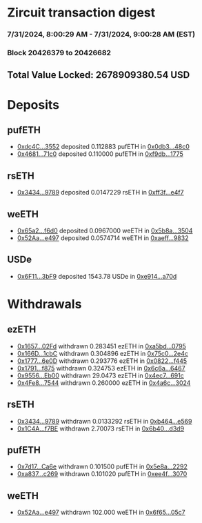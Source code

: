 # Zircuit transaction digest
### 7/31/2024, 8:00:29 AM - 7/31/2024, 9:00:28 AM (EST)
### Block 20426379 to 20426682

## Total Value Locked: 2678909380.54 USD

# Deposits
## pufETH
- [0xdc4C...3552](https://etherscan.io/address/0xdc4C347e0db241e357180b1C7cb488c057EE3552) deposited 0.112883 pufETH in [0x0db3...48c0](https://etherscan.io/tx/0xdc4C347e0db241e357180b1C7cb488c057EE3552)
- [0x4681...71c0](https://etherscan.io/address/0x46816553150E023Ec661e3972D6cED3001e671c0) deposited 0.110000 pufETH in [0xf9db...1775](https://etherscan.io/tx/0x46816553150E023Ec661e3972D6cED3001e671c0)
## rsETH
- [0x3434...9789](https://etherscan.io/address/0x34349c5569e7B846c3558961552D2202760A9789) deposited 0.0147229 rsETH in [0xff3f...e4f7](https://etherscan.io/tx/0x34349c5569e7B846c3558961552D2202760A9789)
## weETH
- [0x65a2...f6d0](https://etherscan.io/address/0x65a2B9f87AfE572d30af851d170dcd23945Af6d0) deposited 0.0967000 weETH in [0x5b8a...3504](https://etherscan.io/tx/0x65a2B9f87AfE572d30af851d170dcd23945Af6d0)
- [0x52Aa...e497](https://etherscan.io/address/0x52Aa899454998Be5b000Ad077a46Bbe360F4e497) deposited 0.0574714 weETH in [0xaeff...9832](https://etherscan.io/tx/0x52Aa899454998Be5b000Ad077a46Bbe360F4e497)
## USDe
- [0x6F11...3bF9](https://etherscan.io/address/0x6F11f1626717B747D60Ca58108ceA248fe1B3bF9) deposited 1543.78 USDe in [0xe914...a70d](https://etherscan.io/tx/0x6F11f1626717B747D60Ca58108ceA248fe1B3bF9)
# Withdrawals
## ezETH
- [0x1657...02Fd](https://etherscan.io/address/0x1657ff0E179a3ff67DdbEAc66aAEB90AE63A02Fd) withdrawn 0.283451 ezETH in [0xa5bd...0795](https://etherscan.io/tx/0x1657ff0E179a3ff67DdbEAc66aAEB90AE63A02Fd)
- [0x166D...1cbC](https://etherscan.io/address/0x166Dd23Cb36BeD857409B3e5CAdd2a6fE5211cbC) withdrawn 0.304896 ezETH in [0x75c0...2e4c](https://etherscan.io/tx/0x166Dd23Cb36BeD857409B3e5CAdd2a6fE5211cbC)
- [0x1777...6e0D](https://etherscan.io/address/0x17772797Ec92757D236AA58370b48cB05cB86e0D) withdrawn 0.293776 ezETH in [0x0822...f445](https://etherscan.io/tx/0x17772797Ec92757D236AA58370b48cB05cB86e0D)
- [0x1791...f875](https://etherscan.io/address/0x1791C4e9ea8F5d9785fd9DffB1204db0EBF4f875) withdrawn 0.324753 ezETH in [0x6c6a...6467](https://etherscan.io/tx/0x1791C4e9ea8F5d9785fd9DffB1204db0EBF4f875)
- [0x9556...Eb00](https://etherscan.io/address/0x955656A8dfDa32A4BD9b855C1AEa3A0462F5Eb00) withdrawn 29.0473 ezETH in [0x4ec7...691c](https://etherscan.io/tx/0x955656A8dfDa32A4BD9b855C1AEa3A0462F5Eb00)
- [0x4Fe8...7544](https://etherscan.io/address/0x4Fe8b41783C52bf0caDb1bFda5e8Bf3a92E67544) withdrawn 0.260000 ezETH in [0x4a6c...3024](https://etherscan.io/tx/0x4Fe8b41783C52bf0caDb1bFda5e8Bf3a92E67544)
## rsETH
- [0x3434...9789](https://etherscan.io/address/0x34349c5569e7B846c3558961552D2202760A9789) withdrawn 0.0133292 rsETH in [0xb464...e569](https://etherscan.io/tx/0x34349c5569e7B846c3558961552D2202760A9789)
- [0x1C4A...f7BE](https://etherscan.io/address/0x1C4A50f3E9Bfeb268448D19d0D3fe6d58CB0f7BE) withdrawn 2.70073 rsETH in [0x6b40...d3d9](https://etherscan.io/tx/0x1C4A50f3E9Bfeb268448D19d0D3fe6d58CB0f7BE)
## pufETH
- [0x7d17...Ca6e](https://etherscan.io/address/0x7d17c8675415923605E828f0792E8B7D8F86Ca6e) withdrawn 0.101500 pufETH in [0x5e8a...2292](https://etherscan.io/tx/0x7d17c8675415923605E828f0792E8B7D8F86Ca6e)
- [0xa837...c269](https://etherscan.io/address/0xa8376c377C45E036ADbdd5a1d809f11898cec269) withdrawn 0.101020 pufETH in [0xee4f...3070](https://etherscan.io/tx/0xa8376c377C45E036ADbdd5a1d809f11898cec269)
## weETH
- [0x52Aa...e497](https://etherscan.io/address/0x52Aa899454998Be5b000Ad077a46Bbe360F4e497) withdrawn 102.000 weETH in [0x6f65...05c7](https://etherscan.io/tx/0x52Aa899454998Be5b000Ad077a46Bbe360F4e497)
